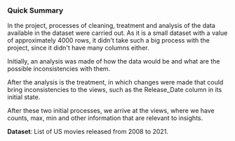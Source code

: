 <h3> Quick Summary </h3>

<p>In the project, processes of cleaning, treatment and analysis of the data available in the dataset were carried out. As it is a small dataset with a value of approximately 4000 rows, it didn't take such a big process with the project, since it didn't have many columns either.</p>

<p>Initially, an analysis was made of how the data would be and what are the possible inconsistencies with them.<br />

After the analysis is the treatment, in which changes were made that could bring inconsistencies to the views, such as the Release_Date column in its initial state.<br/>

After these two initial processes, we arrive at the views, where we have counts, max, min and other information that are relevant to insights.<br/>

<b>Dataset</b>: List of US movies released from 2008 to 2021.</p>
